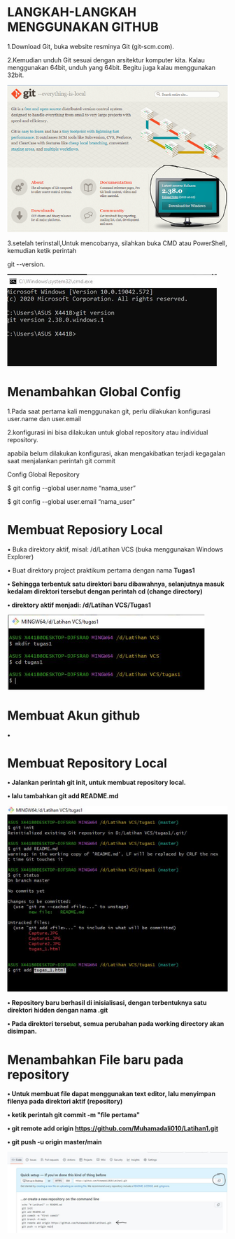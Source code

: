 # LANGKAH-LANGKAH MENGGUNAKAN GITHUB
1.Download Git, buka website resminya Git (git-scm.com).

2.Kemudian unduh Git sesuai dengan arsitektur komputer kita. Kalau menggunakan 64bit, unduh yang 64bit. Begitu juga kalau menggunakan 32bit.

![image](SC/Capture.PNG)

3.setelah terinstall,Untuk mencobanya, silahkan buka CMD atau PowerShell, kemudian ketik perintah

git --version.

![image](SC/1.png)

# Menambahkan Global Config

1.Pada saat pertama kali menggunakan git, perlu dilakukan konfigurasi user.name dan user.email

2.konfigurasi ini bisa dilakukan untuk global repository atau individual repository.

apabila belum dilakukan konfigurasi, akan mengakibatkan terjadi kegagalan saat menjalankan perintah git commit
    
Config Global Repository

$ git config --global user.name “nama_user”

$ git config --global user.email “nama_user”


# Membuat Reposiory Local

• Buka direktory aktif, misal: /d/Latihan VCS (buka menggunakan Windows Explorer)

• Buat direktory project praktikum pertama dengan nama <strong>Tugas1

• Sehingga terbentuk satu direktori baru dibawahnya, selanjutnya masuk kedalam direktori tersebut dengan perintah <strong>cd</strong>
(change directory)

• direktory aktif menjadi: /d/Latihan VCS/Tugas1

![image](SC/2.png)

# Membuat Akun github

• 

# Membuat Repository Local

• Jalankan perintah git init, untuk membuat repository local.

• lalu tambahkan git add README.md

![image](SC/3.png)

• Repository baru berhasil di inisialisasi, dengan terbentuknya satu direktori hidden dengan nama .git

• Pada direktori tersebut, semua perubahan pada working directory akan disimpan.

# Menambahkan File baru pada repository

• Untuk membuat file dapat menggunakan text editor, lalu menyimpan filenya pada direktori aktif (repository)

• ketik perintah git commit -m "file pertama"

• git remote add origin https://github.com/Muhamadali010/Latihan1.git

• git push -u origin master/main

![image](SC/4.png)